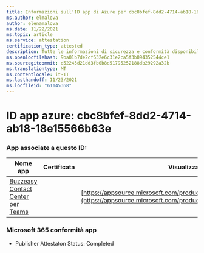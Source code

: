 ```yaml
---
title: Informazioni sull'ID app di Azure per cbc8bfef-8dd2-4714-ab18-18e15566b63e
ms.author: elmalova
author: elenamalova
ms.date: 11/22/2021
ms.topic: article
ms.service: attestation
certification_type: attested
description: Tutte le informazioni di sicurezza e conformità disponibili per cbc8bfef-8dd2-4714-ab18-18e15566b63e.
ms.openlocfilehash: 9ba01b7de2cf632e6c31e2ca5f3b094352544ce1
ms.sourcegitcommit: d52243d21dd3fb0b8d51795252188db29292a32b
ms.translationtype: MT
ms.contentlocale: it-IT
ms.lasthandoff: 11/23/2021
ms.locfileid: "61145368"
---
```

# <a name="azure-app-id-cbc8bfef-8dd2-4714-ab18-18e15566b63e"></a>ID app azure: cbc8bfef-8dd2-4714-ab18-18e15566b63e


### <a name="apps-associated-with-this-id"></a>App associate a questo ID:
| **Nome app** | **Certificata** | **Visualizzazione in AppSource** |
|--------------|---------------|-----------------------|
| [Buzzeasy Contact Center per Teams](https://docs.microsoft.com/microsoft-365-app-certification/forward/geomant.buzzeasy_teams_contact_center) |  | [https://appsource.microsoft.com/product/office/geomant.buzzeasy_teams_contact_center](https://appsource.microsoft.com/product/office/geomant.buzzeasy_teams_contact_center) |

### <a name="microsoft-365-app-compliance-status"></a>Microsoft 365 conformità app
- Publisher Attestaton Status: Completed

